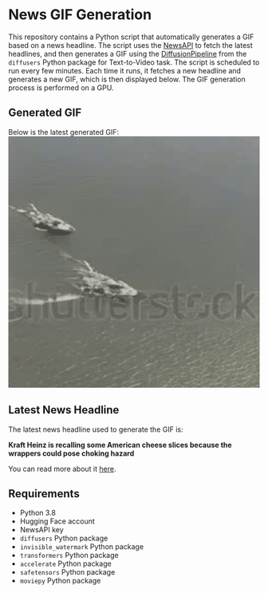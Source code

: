 # News GIF Generation
This repository contains a Python script that automatically generates a GIF based on a news headline. The script uses the [NewsAPI](https://newsapi.org/) to fetch the latest headlines, and then generates a GIF using the [DiffusionPipeline](https://github.com/huggingface/diffusers) from the `diffusers` Python package for Text-to-Video task.
The script is scheduled to run every few minutes. Each time it runs, it fetches a new headline and generates a new GIF, which is then displayed below. The GIF generation process is performed on a GPU.

## Generated GIF
Below is the latest generated GIF:
![Generated GIF](output.gif?raw=true&v=1695323160)

## Latest News Headline
The latest news headline used to generate the GIF is:

**Kraft Heinz is recalling some American cheese slices because the wrappers could pose choking hazard**

You can read more about it [here](https://www.woodtv.com/business/ap-business/ap-kraft-heinz-is-recalling-some-american-cheese-slices-because-the-wrappers-could-pose-choking-hazard/).

## Requirements
- Python 3.8
- Hugging Face account
- NewsAPI key
- `diffusers` Python package
- `invisible_watermark` Python package
- `transformers` Python package
- `accelerate` Python package
- `safetensors` Python package
- `moviepy` Python package
